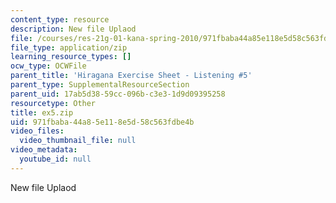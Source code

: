 ```yaml
---
content_type: resource
description: New file Uplaod
file: /courses/res-21g-01-kana-spring-2010/971fbaba44a85e118e5d58c563fdbe4b_ex5.zip
file_type: application/zip
learning_resource_types: []
ocw_type: OCWFile
parent_title: 'Hiragana Exercise Sheet - Listening #5'
parent_type: SupplementalResourceSection
parent_uid: 17ab5d38-59cc-096b-c3e3-1d9d09395258
resourcetype: Other
title: ex5.zip
uid: 971fbaba-44a8-5e11-8e5d-58c563fdbe4b
video_files:
  video_thumbnail_file: null
video_metadata:
  youtube_id: null
---
```

New file Uplaod

